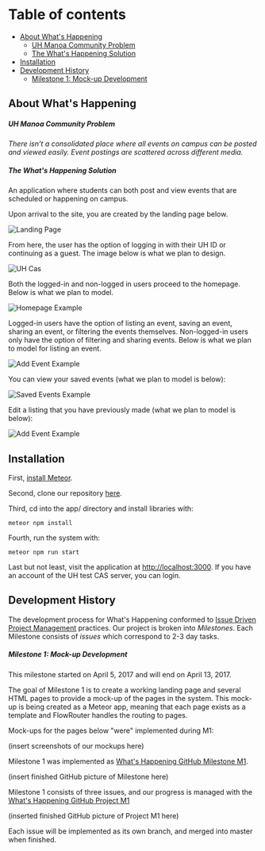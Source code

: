 # Table of contents

* [About What's Happening](#about-what's-happening)
  * [UH Manoa Community Problem](#uh-manoa-community-problem)
  * [The What's Happening Solution](#the-what's-happening-solution)
* [Installation](#installation)
* [Development History](#development-history)
  * [Milestone 1: Mock-up Development](#milestone-1-mock-up-development)

## About What's Happening

##### UH Manoa Community Problem

_There isn’t a consolidated place where all events on campus can be posted and viewed easily. Event postings are scattered across different media._

##### The What's Happening Solution

An application where students can both post and view events that are scheduled or happening on campus. 

Upon arrival to the site, you are created by the landing page below. 

![Landing Page](/images/landing-page.png)

From here, the user has the option of logging in with their UH ID or continuing as a guest. The image below is what we plan to design.

![UH Cas](images/bowfolios-cas.png)



Both the logged-in and non-logged in users proceed to the homepage. Below is what we plan to model.

![Homepage Example](images/homepage-example.jpg)

Logged-in users have the option of listing an event, saving an event, sharing an event, or filtering the events themselves. Non-logged-in users only have the option of filtering and sharing events. Below is what we plan to model for listing an event.

![Add Event Example](images/add-event-example.png)

You can view your saved events (what we plan to model is below):

![Saved Events Example](images/saved-events-example.jpg)

Edit a listing that you have previously made (what we plan to model is below):

![Add Event Example](images/add-event-example.png)

## Installation

First, [install Meteor](https://www.meteor.com/install).

Second, clone our repository [here](https://github.com/meteor-mayhem/whats-happening).

Third, cd into the app/ directory and install libraries with:

```
meteor npm install
```

Fourth, run the system with:

```
meteor npm run start
```

Last but not least, visit the application at [http://localhost:3000](http://localhost:3000). If you have an account of the UH test CAS server, you can login.

## Development History

The development process for What's Happening conformed to [Issue Driven Project Management](http://courses.ics.hawaii.edu/ics314f16/modules/project-management/) practices. Our project is broken into _Milestones_. Each Milestone consists of _issues_ which correspond to 2-3 day tasks. 

##### Milestone 1: Mock-up Development

This milestone started on April 5, 2017 and will end on April 13, 2017.

The goal of Milestone 1 is to create a working landing page and several HTML pages to provide a mock-up of the pages in the system. This mock-up is being created as a Meteor app, meaning that each page exists as a template and FlowRouter handles the routing to pages.

Mock-ups for the pages below "were" implemented during M1:

(insert screenshots of our mockups here)

Milestone 1 was implemented as [What's Happening GitHub Milestone M1](https://github.com/meteor-mayhem/whats-happening/milestone/1).

(insert finished GitHub picture of Milestone here)

Milestone 1 consists of three issues, and our progress is managed with the [What's Happening GitHub Project M1](https://github.com/meteor-mayhem/whats-happening/projects/1)

(inserted finished GitHub picture of Project M1 here)

Each issue will be implemented as its own branch, and merged into master when finished.

